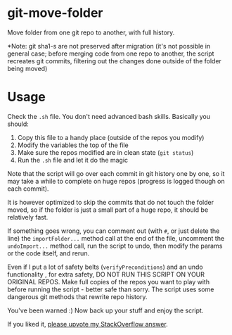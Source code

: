 # git-move-folder

Move folder from one git repo to another, with full history.

*Note: git sha1-s are not preserved after migration (it's not possible in general case; before merging code from one repo to another, the script recreates git commits, filtering out the changes done outside of the folder being moved)

# Usage

Check the `.sh` file. You don't need advanced bash skills. Basically you should:

1. Copy this file to a handy place (outside of the repos you modify)
2. Modify the variables the top of the file
3. Make sure the repos modified are in clean state (`git status`)
4. Run the `.sh` file and let it do the magic

Note that the script will go over each commit in git history one by one, so it may take a while to complete on huge repos (progress is logged though on each commit).

It is however optimized to skip the commits that do not touch the folder moved, so if the folder is just a small part of a huge repo, it should be relatively fast.

If something goes wrong, you can comment out (with `#`, or just delete the line) the `importFolder...` method call at the end of the file,  uncomment the `undoImport...` method call, run the script to undo, then modify the params or the code itself, and rerun.

Even if I put a lot of safety belts (`verifyPreconditions`) and an undo functionality , for extra safety, DO NOT RUN THIS SCRIPT ON YOUR ORIGINAL REPOS. Make full copies of the repos you want to play with before running the script - better safe than sorry. The script uses some dangerous git methods that rewrite repo history.

You've been warned :) Now back up your stuff and enjoy the script.

If you liked it, [please upvote my StackOverflow answer](https://stackoverflow.com/a/47081782/245966).
